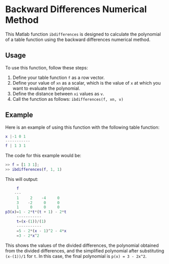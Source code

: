 # Backward Differences Numerical Method

This Matlab function `ibdifferences` is designed to calculate the polynomial of a table function using the backward differences numerical method.

## Usage

To use this function, follow these steps:

1. Define your table function `f` as a row vector.
2. Define your value of `xn` as a scalar, which is the value of `x` at which you want to evaluate the polynomial.
3. Define the distance between `xi` values as `v`.
4. Call the function as follows: `ibdifferences(f, xn, v)`

## Example

Here is an example of using this function with the following table function:

```matlab
x |-1 0 1
-----------
f | 1 3 1
```

The code for this example would be:

```matlab
>> f = [1 3 1];
>> ibdifferences(f, 1, 1)
```

This will output:

```matlab
     f
    ---
     1     2    -4     0
     3    -2     0     0
     1     0     0     0
p3(x)=1 - 2*t*(t + 1) - 2*t
     -----------
     t=(x-(1))/(1)
     -----------
     =5 - 2*(x - 1)^2 - 4*x
     =3 - 2*x^2
```

This shows the values of the divided differences, the polynomial obtained from the divided differences, and the simplified polynomial after substituting `(x-(1))/1` for `t`. In this case, the final polynomial is `p(x) = 3 - 2x^2`.
